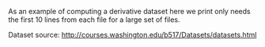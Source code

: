As an example of computing a derivative dataset here we print only needs the first 10 lines from each file for a large set of files.


Dataset source: http://courses.washington.edu/b517/Datasets/datasets.html


